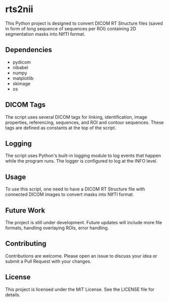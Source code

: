 # rts2nii

This Python project is designed to convert DICOM RT Structure files (saved in form of long sequence of sequences per ROI) containing 2D segmentation masks into NIfTI format.

## Dependencies

- pydicom
- nibabel
- numpy
- matplotlib
- skimage
- os

## DICOM Tags

The script uses several DICOM tags for linking, identification, image properties, referencing, sequences, and ROI and contour sequences. These tags are defined as constants at the top of the script.

## Logging

The script uses Python's built-in logging module to log events that happen while the program runs. The logger is configured to log at the INFO level.

## Usage

To use this script, one need to have a DICOM RT Structure file with connected DICOM images to convert masks into NIfTI format.

## Future Work

The project is still under development. Future updates will include more file formats, handling overlaying ROIs, error handling.

## Contributing

Contributions are welcome. Please open an issue to discuss your idea or submit a Pull Request with your changes.

## License

This project is licensed under the MIT License. See the LICENSE file for details.